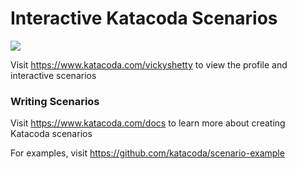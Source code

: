 # Interactive Katacoda Scenarios

[![](http://shields.katacoda.com/katacoda/vickyshetty/count.svg)](https://www.katacoda.com/vickyshetty "Get your profile on Katacoda.com")

Visit https://www.katacoda.com/vickyshetty to view the profile and interactive scenarios

### Writing Scenarios
Visit https://www.katacoda.com/docs to learn more about creating Katacoda scenarios

For examples, visit https://github.com/katacoda/scenario-example
